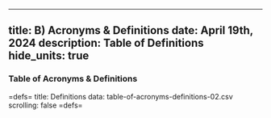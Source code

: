-----
title: B) Acronyms & Definitions
date: April 19th, 2024
description: Table of Definitions 
hide_units: true
-----

### Table of Acronyms & Definitions

=defs=
title: Definitions
data: table-of-acronyms-definitions-02.csv
scrolling: false
=defs=
